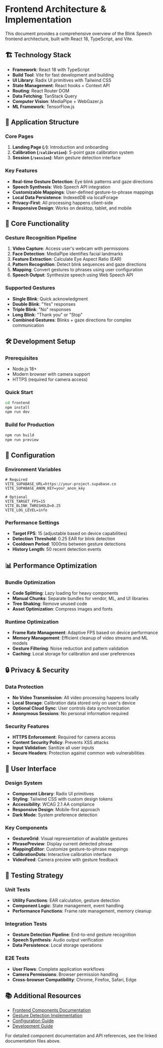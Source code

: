 # Frontend Architecture & Implementation

This document provides a comprehensive overview of the Blink Speech frontend architecture, built with React 18, TypeScript, and Vite.

## 🏗️ Technology Stack

- **Framework**: React 18 with TypeScript
- **Build Tool**: Vite for fast development and building
- **UI Library**: Radix UI primitives with Tailwind CSS
- **State Management**: React hooks + Context API
- **Routing**: React Router DOM
- **Data Fetching**: TanStack Query
- **Computer Vision**: MediaPipe + WebGazer.js
- **ML Framework**: TensorFlow.js

## 📱 Application Structure

### Core Pages

1. **Landing Page (`/`)**: Introduction and onboarding
2. **Calibration (`/calibration`)**: 5-point gaze calibration system
3. **Session (`/session`)**: Main gesture detection interface

### Key Features

- **Real-time Gesture Detection**: Eye blink patterns and gaze directions
- **Speech Synthesis**: Web Speech API integration
- **Customizable Mappings**: User-defined gesture-to-phrase mappings
- **Local Data Persistence**: IndexedDB via localForage
- **Privacy-First**: All processing happens client-side
- **Responsive Design**: Works on desktop, tablet, and mobile

## 🎯 Core Functionality

### Gesture Recognition Pipeline

1. **Video Capture**: Access user's webcam with permissions
2. **Face Detection**: MediaPipe identifies facial landmarks
3. **Feature Extraction**: Calculate Eye Aspect Ratio (EAR)
4. **Pattern Recognition**: Detect blink sequences and gaze directions
5. **Mapping**: Convert gestures to phrases using user configuration
6. **Speech Output**: Synthesize speech using Web Speech API

### Supported Gestures

- **Single Blink**: Quick acknowledgment
- **Double Blink**: "Yes" responses
- **Triple Blink**: "No" responses  
- **Long Blink**: "Thank you" or "Stop"
- **Combined Gestures**: Blinks + gaze directions for complex communication

## 🛠️ Development Setup

### Prerequisites

- Node.js 18+
- Modern browser with camera support
- HTTPS (required for camera access)

### Quick Start

```bash
cd frontend
npm install
npm run dev
```

### Build for Production

```bash
npm run build
npm run preview
```

## 🔧 Configuration

### Environment Variables

```env
# Required
VITE_SUPABASE_URL=https://your-project.supabase.co
VITE_SUPABASE_ANON_KEY=your_anon_key

# Optional
VITE_TARGET_FPS=15
VITE_BLINK_THRESHOLD=0.25
VITE_LOG_LEVEL=info
```

### Performance Settings

- **Target FPS**: 15 (adjustable based on device capabilities)
- **Detection Threshold**: 0.25 EAR for blink detection
- **Cooldown Period**: 1000ms between gesture detections
- **History Length**: 50 recent detection events

## 📊 Performance Optimization

### Bundle Optimization

- **Code Splitting**: Lazy loading for heavy components
- **Manual Chunks**: Separate bundles for vendor, ML, and UI libraries
- **Tree Shaking**: Remove unused code
- **Asset Optimization**: Compress images and fonts

### Runtime Optimization

- **Frame Rate Management**: Adaptive FPS based on device performance
- **Memory Management**: Efficient cleanup of video streams and ML models
- **Gesture Filtering**: Noise reduction and pattern validation
- **Caching**: Local storage for calibration and user preferences

## 🔒 Privacy & Security

### Data Protection

- **No Video Transmission**: All video processing happens locally
- **Local Storage**: Calibration data stored only on user's device
- **Optional Cloud Sync**: User controls data synchronization
- **Anonymous Sessions**: No personal information required

### Security Features

- **HTTPS Enforcement**: Required for camera access
- **Content Security Policy**: Prevents XSS attacks
- **Input Validation**: Sanitize all user inputs
- **Secure Headers**: Protection against common web vulnerabilities

## 🎨 User Interface

### Design System

- **Component Library**: Radix UI primitives
- **Styling**: Tailwind CSS with custom design tokens
- **Accessibility**: WCAG 2.1 AA compliance
- **Responsive Design**: Mobile-first approach
- **Dark Mode**: System preference detection

### Key Components

- **GestureGrid**: Visual representation of available gestures
- **PhrasePreview**: Display current detected phrase
- **MappingEditor**: Customize gesture-to-phrase mappings
- **CalibrationDots**: Interactive calibration interface
- **VideoFeed**: Camera preview with gesture feedback

## 🧪 Testing Strategy

### Unit Tests

- **Utility Functions**: EAR calculation, gesture detection
- **Component Logic**: State management, event handling
- **Performance Functions**: Frame rate management, memory cleanup

### Integration Tests

- **Gesture Detection Pipeline**: End-to-end gesture recognition
- **Speech Synthesis**: Audio output verification
- **Data Persistence**: Local storage operations

### E2E Tests

- **User Flows**: Complete application workflows
- **Camera Permissions**: Browser permission handling
- **Cross-browser Compatibility**: Chrome, Firefox, Safari, Edge

## 📚 Additional Resources

- [Frontend Components Documentation](./frontend-components.md)
- [Gesture Detection Implementation](./gesture-detection.md)
- [Configuration Guide](./configuration.md)
- [Development Guide](./development-guide.md)

For detailed component documentation and API references, see the linked documentation files above.

